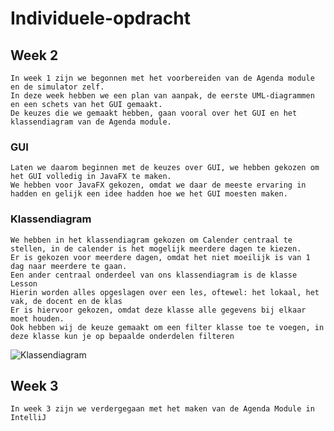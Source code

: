 # Individuele-opdracht

## Week 2
    In week 1 zijn we begonnen met het voorbereiden van de Agenda module en de simulator zelf. 
    In deze week hebben we een plan van aanpak, de eerste UML-diagrammen en een schets van het GUI gemaakt.
    De keuzes die we gemaakt hebben, gaan vooral over het GUI en het klassendiagram van de Agenda module.
### GUI
    Laten we daarom beginnen met de keuzes over GUI, we hebben gekozen om het GUI volledig in JavaFX te maken.
    We hebben voor JavaFX gekozen, omdat we daar de meeste ervaring in hadden en gelijk een idee hadden hoe we het GUI moesten maken.
### Klassendiagram
    We hebben in het klassendiagram gekozen om Calender centraal te stellen, in de calender is het mogelijk meerdere dagen te kiezen.
    Er is gekozen voor meerdere dagen, omdat het niet moeilijk is van 1 dag naar meerdere te gaan.
    Een ander centraal onderdeel van ons klassendiagram is de klasse Lesson
    Hierin worden alles opgeslagen over een les, oftewel: het lokaal, het vak, de docent en de klas
    Er is hiervoor gekozen, omdat deze klasse alle gegevens bij elkaar moet houden.
    Ook hebben wij de keuze gemaakt om een filter klasse toe te voegen, in deze klasse kun je op bepaalde onderdelen filteren
![Klassendiagram]()

## Week 3
    In week 3 zijn we verdergegaan met het maken van de Agenda Module in IntelliJ
